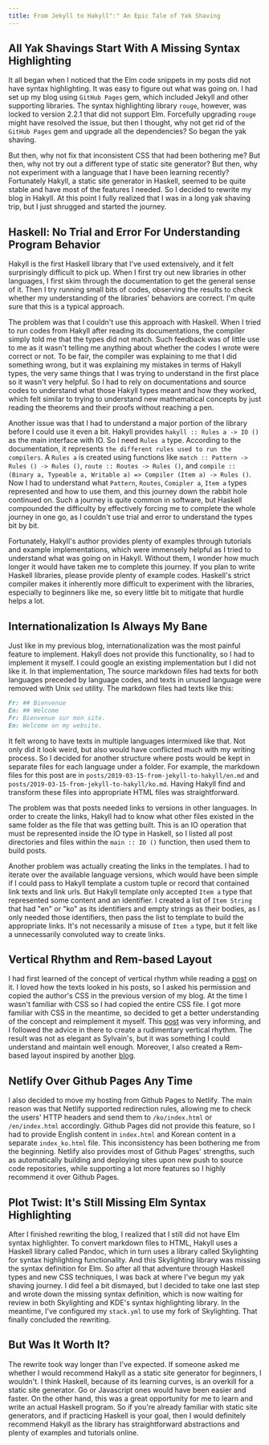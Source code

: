 ```yaml
---
title: From Jekyll to Hakyll":" An Epic Tale of Yak Shaving
---
```


## All Yak Shavings Start With A Missing Syntax Highlighting

It all began when I noticed that the Elm code snippets in my posts did not have syntax highlighting. It was easy to figure out what was going on. I had set up my blog using `GitHub Pages` gem, which included Jekyll and other supporting libraries. The syntax highlighting library `rouge`, however, was locked to version 2.2.1 that did not support Elm. Forcefully upgrading `rouge` might have resolved the issue, but then I thought, why not get rid of the `GitHub Pages` gem and upgrade all the dependencies? So began the yak shaving. 

<!--more-->

But then, why not fix that inconsistent CSS that had been bothering me? But then, why not try out a different type of static site generator? But then, why not experiment with a language that I have been learning recently? Fortunately Hakyll, a static site generator in Haskell, seemed to be quite stable and have most of the features I needed. So I decided to rewrite my blog in Hakyll. At this point I fully realized that I was in a long yak shaving trip, but I just shrugged and started the journey.

## Haskell: No Trial and Error For Understanding Program Behavior

Hakyll is the first Haskell library that I've used extensively, and it felt surprisingly difficult to pick up. When I first try out new libraries in other languages, I first skim through the documentation to get the general sense of it. Then I try running small bits of codes, observing the results to check whether my understanding of the libraries' behaviors are correct. I'm quite sure that this is a typical approach.

The problem was that I couldn't use this approach with Haskell. When I tried to run codes from Hakyll after reading its documentations, the compiler simply told me that the types did not match. Such feedback was of little use to me as it wasn't telling me anything about whether the codes I wrote were correct or not. To be fair, the compiler was explaining to me that I did something wrong, but it was explaining my mistakes in terms of Hakyll types, the very same things that I was trying to understand in the first place so it wasn't very helpful. So I had to rely on documentations and source codes to understand what those Hakyll types meant and how they worked, which felt similar to trying to understand new mathematical concepts by just reading the theorems and their proofs without reaching a pen.

Another issue was that I had to understand a major portion of the library before I could use it even a bit. Hakyll provides `hakyll :: Rules a -> IO ()` as the main interface with IO. So I need `Rules a` type. According to the documentation, it represents `the different rules used to run the compilers`. A `Rules a` is created using functions like `match :: Pattern -> Rules () -> Rules ()`, `route :: Routes -> Rules ()`, and `compile :: (Binary a, Typeable a, Writable a) => Compiler (Item a) -> Rules ()`. Now I had to understand what `Pattern`, `Routes`, `Comipler a`, `Item a` types represented and how to use them, and this journey down the rabbit hole continued on. Such a journey is quite common in software, but Haskell compounded the difficulty by effectively forcing me to complete the whole journey in one go, as I couldn't use trial and error to understand the types bit by bit.

Fortunately, Hakyll's author provides plenty of examples through tutorials and example implementations, which were immensely helpful as I tried to understand what was going on in Hakyll. Without them, I wonder how much longer it would have taken me to complete this journey. If you plan to write Haskell libraries, please provide plenty of example codes. Haskell's strict compiler makes it inherently more difficult to experiment with the libraries, especially to beginners like me, so every little bit to mitigate that hurdle helps a lot.

## Internationalization Is Always My Bane

Just like in my previous blog, internationalization was the most painful feature to implement. Hakyll does not provide this functionality, so I had to implement it myself. I could google an existing implementation but I did not like it. In that implementation, The source markdown files had texts for both languages preceded by language codes, and texts in unused language were removed with Unix `sed` utility. The markdown files had texts like this:

```md
Fr: ## Bienvenue
En: ## Welcome
Fr: Bienvenue sur mon site.
En: Welcome on my website.
```

It felt wrong to have texts in multiple languages intermixed like that. Not only did it look weird, but also would have conflicted much with my writing process. So I decided for another structure where posts would be kept in separate files for each language under a folder. For example, the markdown files for this post are in `posts/2019-03-15-from-jekyll-to-hakyll/en.md` and `posts/2019-03-15-from-jekyll-to-hakyll/ko.md`. Having Hakyll find and transform these files into appropriate HTML files was straightforward.

The problem was that posts needed links to versions in other languages. In order to create the links, Hakyll had to know what other files existed in the same folder as the file that was getting built. This is an IO operation that must be represented inside the IO type in Haskell, so I listed all post directories and files within the `main :: IO ()` function, then used them to build posts.

Another problem was actually creating the links in the templates. I had to iterate over the available language versions, which would have been simple if I could pass to Hakyll template a custom tuple or record that contained link texts and link urls. But Hakyll template only accepted `Item a` type that represented some content and an identifier. I created a list of `Item String` that had "en" or "ko" as its identifiers and empty strings as their bodies, as I only needed those identifiers, then pass the list to template to build the appropriate links. It's not necessarily a misuse of `Item a` type, but it felt like a unnecessarily convoluted way to create links.

## Vertical Rhythm and Rem-based Layout

I had first learned of the concept of vertical rhythm while reading a [post](https://www.sylvaindurand.org/improving-typography-on-jekyll) on it. I loved how the texts looked in his posts, so I asked his permission and copied the author's CSS in the previous version of my blog. At the time I wasn't familiar with CSS so I had copied the entire CSS file. I got more familiar with CSS in the meantime, so decided to get a better understanding of the concept and reimplement it myself. This [post](https://zellwk.com/blog/responsive-vertical-rhythm/) was very informing, and I followed the advice in there to create a rudimentary vertical rhythm. The result was not as elegant as Sylvain's, but it was something I could understand and maintain well enough. Moreover, I also created a Rem-based layout inspired by another [blog](https://sonnym.github.io).

## Netlify Over Github Pages Any Time

I also decided to move my hosting from Github Pages to Netlify. The main reason was that Netlify supported redirection rules, allowing me to check the users' HTTP headers and send them to `/ko/index.html` or `/en/index.html` accordingly. Github Pages did not provide this feature, so I had to provide English content in `index.html` and Korean content in  a separate `index_ko.html` file. This inconsistency has been bothering me from the beginning. Netlify also provides most of Github Pages' strengths, such as automatically building and deploying sites upon new push to source code repositories, while supporting a lot more features so I highly recommend it over Github Pages.

## Plot Twist: It's Still Missing Elm Syntax Highlighting

After I finished rewriting the blog, I realized that I still did not have Elm syntax highlighter. To convert markdown files to HTML, Hakyll uses a Haskell library called Pandoc, which in turn uses a library called Skylighting for syntax highlighting functionality. And this Skylighting library was missing the syntax definition for Elm. So after all that adventure through Haskell types and new CSS techniques, I was back at where I've begun my yak shaving journey. I did feel a bit dismayed, but I decided to take one last step and wrote down the missing syntax definition, which is now waiting for review in both Skylighting and KDE's syntax highlighting library. In the meantime, I've configured my `stack.yml` to use my fork of Skylighting. That finally concluded the rewriting.

## But Was It Worth It?

The rewrite took way longer than I've expected. If someone asked me whether I would recommend Hakyll as a static site generator for beginners, I wouldn't. I think Haskell, because of its learning curves, is an overkill for a static site generator. Go or Javascript ones would have been easier and faster. On the other hand, this was a great opportunity for me to learn and write an actual Haskell program. So if you're already familiar with static site generators, and if practicing Haskell is your goal, then I would definitely recommend Hakyll as the library has straightforward abstractions and plenty of examples and tutorials online.
